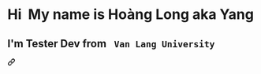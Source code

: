<h1> Hi <a target="_blank" rel="noopener noreferrer nofollow" href="https://user-images.githubusercontent.com/18350557/176309783-0785949b-9127-417c-8b55-ab5a4333674e.gif" data-target="animated-image.originalLink"><img src="https://user-images.githubusercontent.com/18350557/176309783-0785949b-9127-417c-8b55-ab5a4333674e.gif" alt="" style="max-width: 100%; display: inline-block;" data-target="animated-image.originalImage"></a> My name is Hoàng Long aka Yang 
</h1>
<div class="markdown-heading" dir="auto"><h2 class="heading-element" dir="auto">I'm Tester Dev from <code> Van Lang University </code></h2><a id="user-content-im-full-stack-developer-from-van-lang-uni" class="anchor" aria-label="Permalink: I'm Full-Stack Developer from Van lang University" href="#im-full-stack-developer-from-van-lang-uni"><svg class="octicon octicon-link" viewBox="0 0 16 16" version="1.1" width="16" height="16" aria-hidden="true"><path d="m7.775 3.275 1.25-1.25a3.5 3.5 0 1 1 4.95 4.95l-2.5 2.5a3.5 3.5 0 0 1-4.95 0 .751.751 0 0 1 .018-1.042.751.751 0 0 1 1.042-.018 1.998 1.998 0 0 0 2.83 0l2.5-2.5a2.002 2.002 0 0 0-2.83-2.83l-1.25 1.25a.751.751 0 0 1-1.042-.018.751.751 0 0 1-.018-1.042Zm-4.69 9.64a1.998 1.998 0 0 0 2.83 0l1.25-1.25a.751.751 0 0 1 1.042.018.751.751 0 0 1 .018 1.042l-1.25 1.25a3.5 3.5 0 1 1-4.95-4.95l2.5-2.5a3.5 3.5 0 0 1 4.95 0 .751.751 0 0 1-.018 1.042.751.751 0 0 1-1.042.018 1.998 1.998 0 0 0-2.83 0l-2.5 2.5a1.998 1.998 0 0 0 0 2.83Z"></path></svg></a></div>
